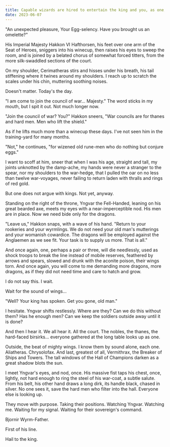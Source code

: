 ```yaml
---
title: Capable wizards are hired to entertain the king and you, as one, are selected. However, instead, wizards are recruited to join the war. But your skill is just summoning eggs. Should you offer a nice egg to the king in this trying time? Or 'egg-cel' in the war?
date: 2023-06-07
---
```


"An unexpected pleasure, Your Egg-selency. Have you brought us an omelette?"

His Imperial Majesty Hakkon VI Hafthorsen, his feet over one arm of the Seat of Heroes, sniggers 
into his winecup, then raises his eyes to sweep the room, and is joined by a belated chorus of 
somewhat forced titters, from the more silk-swaddled sections of the court.

On my shoulder, Cerimatheras stirs and hisses under his breath, his tail stiffening where it twines 
around my shoulders. I reach up to scratch the scales under his chin, muttering soothing noises.

Doesn't matter. Today's the day.

"I am come to join the council of war... Majesty." The word sticks in my mouth, but I spit it out. 
Not much longer now.

"Join the council of war? You?" Hakkon sneers, "War councils are for thanes and hard men. Men who 
lift the shield."

As if he lifts much more than a winecup these days. I've not seen him in the training-yard for many 
months.

"Not," he continues, "for wizened old rune-men who do nothing but conjure eggs."

I want to scoff at him, sneer that when I was his age, straight and tall, my joints unknotted by 
the damp-ache, my hands were never a stranger to the spear, nor my shoulders to the war-hedge, 
that I pulled the oar on no less than twelve war-voyages, never failing to return laden with 
thralls and rings of red gold.

But one does not argue with kings. Not yet, anyway.

Standing on the right of the throne, Yngvar the Fell-Handed, leaning on his great bearded axe, 
meets my eyes with a near-imperceptible nod. His men are in place. Now we need bide only for the 
dragons.

"Leave us," Hakkon snaps, with a wave of his hand. "Return to your rookeries and your wyrmlings. We 
do not need your old man's mutterings and your womanish cowardice. The dragons will be employed 
against the Anglaemen as we see fit. Your task is to supply us more. That is all."

And once again, one, perhaps a pair or three, will die needlessly, used as shock troops to break 
the line instead of mobile reserves, feathered by arrows and spears, slowed and drunk with the 
aconite poison, their wings torn. And once again, you will come to me demanding more dragons, more 
dragons, as if they did not need time and care to hatch and grow.

I do not say this. I wait.

Wait for the sound of wings...

"Well? Your king has spoken. Get you gone, old man."

I hesitate. Yngvar shifts restlessly. Where are they? Can we do this without them? Has he enough 
men? Can we keep the soldiers outside away until it is done?

And then I hear it. We all hear it. All the court. The nobles, the thanes, the hard-faced 
birsirks... everyone gathered at the long table looks up as one.

Outside, the beat of mighty wings. I know them by sound alone, each one. Aliatheras. Chrysolofax. 
And last, greatest of all, Vermithrax, the Breaker of Ships and Towers. The tall windows of the 
Hall of Champions darken as a great shadow blots the sun.

I meet Yngvar's eyes, and nod, once. His massive fist taps his chest, once, lightly, not hard 
enough to ring the steel of his war-coat, a subtle salute. From his belt, his other hand draws a 
long dirk, its handle black, chased in silver. No one sees it, save the hard men who filter into 
the hall. Everyone else is looking up.

They move with purpose. Taking their positions. Watching Yngvar. Watching me. Waiting for my 
signal. Waiting for their sovereign's command.

Bjornir Wyrm-Father.

First of his line.

Hail to the king.
